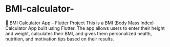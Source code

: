 # BMI-calculator-
💪 BMI Calculator App – Flutter Project This is a BMI (Body Mass Index) Calculator App built using Flutter. The app allows users to enter their height and weight, calculates their BMI, and gives them personalized health, nutrition, and motivation tips based on their results.
